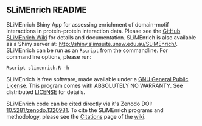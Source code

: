## SLiMEnrich README
SLiMEnrich Shiny App for assessing enrichment of domain-motif interactions in protein-protein interaction data. Please see the [GitHub SLiMEnrich Wiki](https://github.com/slimsuite/SLiMEnrich/wiki) for details and documentation. SLiMEnrich is also available as a Shiny server at: http://shiny.slimsuite.unsw.edu.au/SLiMEnrich/. SLiMEnrich can be run as an `Rscript` from the commandline. For commandline options, please run:

```
Rscript slimenrich.R -h
```

SLiMEnrich is free software, made available under a [GNU General Public License](./LICENSE). This program comes with ABSOLUTELY NO WARRANTY. See distributed [LICENSE](./LICENSE) for details.

SLiMEnrich code can be cited directly via it's Zenodo DOI: [10.5281/zenodo.1320981](https://doi.org/10.5281/zenodo.1320981). To cite the SLiMEnrich programs and methodology, please see the [Citations][cite] page of the [wiki][wiki].

[wiki]: https://github.com/slimsuite/SLiMEnrich/wiki
[cite]: https://github.com/slimsuite/SLiMEnrich/wiki/Citing-SLiMEnrich
